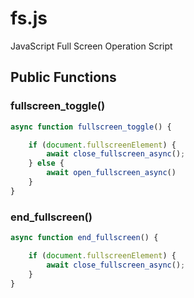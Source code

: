 # fs.js
JavaScript Full Screen Operation Script

## Public Functions

### fullscreen_toggle()

```JavaScript
async function fullscreen_toggle() {

    if (document.fullscreenElement) {
        await close_fullscreen_async();
    } else {
        await open_fullscreen_async()
    }
}
```

### end_fullscreen()

```JavaScript
async function end_fullscreen() {

    if (document.fullscreenElement) {
        await close_fullscreen_async();
    }
}
```
